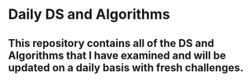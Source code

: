 # Daily DS and Algorithms

## This repository contains all of the DS and Algorithms that I have examined and will be updated on a daily basis with fresh challenges. 
